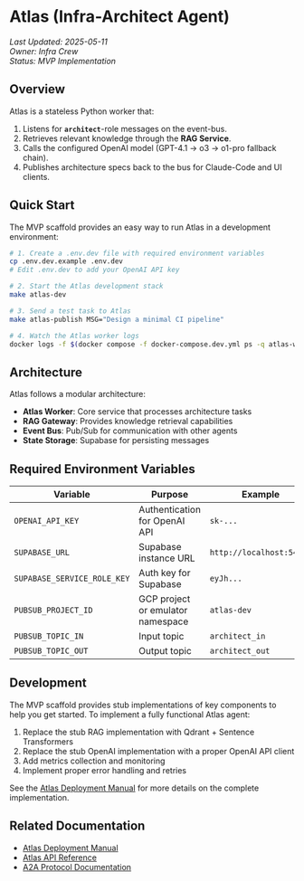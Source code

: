 # Atlas (Infra-Architect Agent)

*Last Updated: 2025-05-11*  
*Owner: Infra Crew*  
*Status: MVP Implementation*

## Overview

Atlas is a stateless Python worker that:

1. Listens for **`architect`**-role messages on the event-bus.
2. Retrieves relevant knowledge through the **RAG Service**.
3. Calls the configured OpenAI model (GPT-4.1 → o3 → o1-pro fallback chain).
4. Publishes architecture specs back to the bus for Claude-Code and UI clients.

## Quick Start

The MVP scaffold provides an easy way to run Atlas in a development environment:

```bash
# 1. Create a .env.dev file with required environment variables
cp .env.dev.example .env.dev
# Edit .env.dev to add your OpenAI API key

# 2. Start the Atlas development stack
make atlas-dev

# 3. Send a test task to Atlas
make atlas-publish MSG="Design a minimal CI pipeline"

# 4. Watch the Atlas worker logs
docker logs -f $(docker compose -f docker-compose.dev.yml ps -q atlas-worker)
```

## Architecture

Atlas follows a modular architecture:

- **Atlas Worker**: Core service that processes architecture tasks
- **RAG Gateway**: Provides knowledge retrieval capabilities
- **Event Bus**: Pub/Sub for communication with other agents
- **State Storage**: Supabase for persisting messages

## Required Environment Variables

| Variable | Purpose | Example |
|----------|---------|---------|
| `OPENAI_API_KEY` | Authentication for OpenAI API | `sk-...` |
| `SUPABASE_URL` | Supabase instance URL | `http://localhost:54321` |
| `SUPABASE_SERVICE_ROLE_KEY` | Auth key for Supabase | `eyJh...` |
| `PUBSUB_PROJECT_ID` | GCP project or emulator namespace | `atlas-dev` |
| `PUBSUB_TOPIC_IN` | Input topic | `architect_in` |
| `PUBSUB_TOPIC_OUT` | Output topic | `architect_out` |

## Development

The MVP scaffold provides stub implementations of key components to help you get started. To implement a fully functional Atlas agent:

1. Replace the stub RAG implementation with Qdrant + Sentence Transformers
2. Replace the stub OpenAI implementation with a proper OpenAI API client
3. Add metrics collection and monitoring
4. Implement proper error handling and retries

See the [Atlas Deployment Manual](../staging-area/Infra_Crew/atlas_deployment_manual_v0.2.md) for more details on the complete implementation.

## Related Documentation

- [Atlas Deployment Manual](../staging-area/Infra_Crew/atlas_deployment_manual_v0.2.md)
- [Atlas API Reference](./api.md)
- [A2A Protocol Documentation](../api/a2a-protocol.md)
